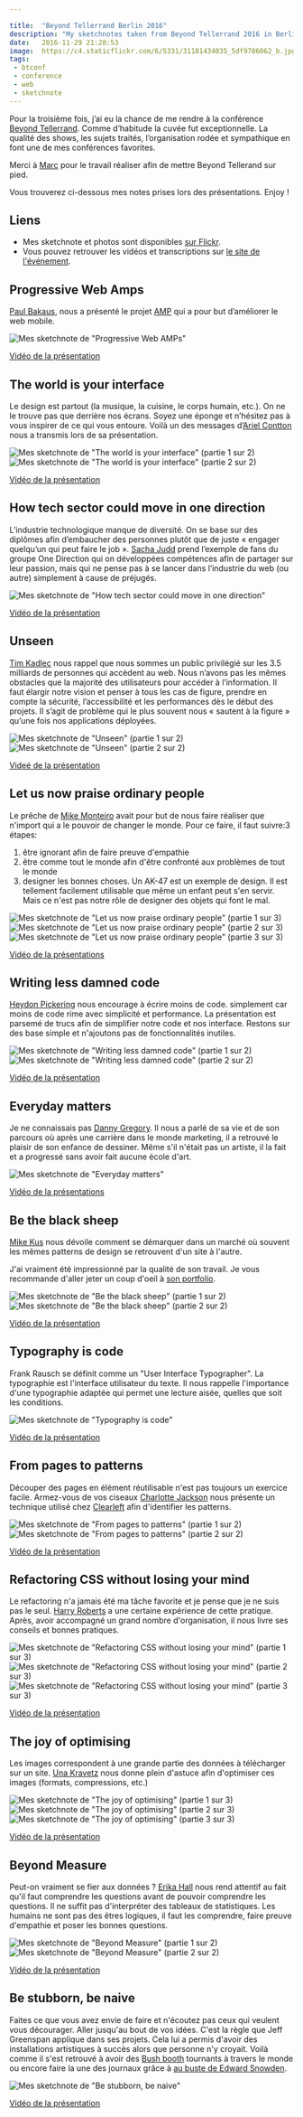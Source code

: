 ```yaml
---

title:  "Beyond Tellerrand Berlin 2016"
description: "My sketchnotes taken from Beyond Tellerrand 2016 in Berlin"
date:   2016-11-29 21:28:53
image:  https://c4.staticflickr.com/6/5331/31181434035_5df9786062_b.jpg
tags:
 - btconf
 - conference
 - web
 - sketchnote
---
```


Pour la troisième fois, j’ai eu la chance de  me rendre à la conférence [Beyond Tellerrand](https://beyondtellerrand.com/). Comme d’habitude la cuvée fut exceptionnelle. La qualité des shows, les sujets traités, l’organisation rodée et sympathique en font une de mes conférences favorites.

Merci à [Marc](https://twitter.com/marcthiele) pour le travail réaliser afin de mettre Beyond Tellerand sur pied.

Vous trouverez ci-dessous mes notes prises lors des présentations.
Enjoy !

## Liens

- Mes sketchnote et photos sont disponibles [sur Flickr](https://www.flickr.com/photos/alienlebarge/albums/72157672958452433).
- Vous pouvez retrouver les vidéos et transcriptions sur [le site de l'événement](https://beyondtellerrand.com/events/berlin-2016/speakers).

## Progressive Web Amps

[Paul Bakaus](https://twitter.com/pbakaus), nous a présenté le projet [AMP](https://www.ampproject.org/) qui a pour but d’améliorer le web mobile.

![Mes sketchnote de "Progressive Web AMPs"](https://c7.staticflickr.com/6/5522/30360321734_2be247a4ce_c.jpg)

[Vidéo de la présentation](https://vimeo.com/190831091)

## The world is your interface

Le design est partout (la musique, la cuisine, le corps humain, etc.). On ne le trouve pas que derrière nos écrans. Soyez une éponge et n’hésitez pas à vous inspirer de ce qui vous entoure.
Voilà un des messages d’[Ariel Contton](https://twitter.com/argoncobalt) nous a transmis lors de sa présentation.

![Mes sketchnote de "The world is your interface" (partie 1 sur 2)](https://c3.staticflickr.com/6/5719/31038294522_0909039547_c.jpg) ![Mes sketchnote de "The world is your interface" (partie 2 sur 2)](https://c4.staticflickr.com/6/5768/31181470995_d623ec7ef0_c.jpg)

[Vidéo de la présentation](https://vimeo.com/190832714)

## How tech sector could move in one direction

L’industrie technologique manque de diversité. On se base sur des diplômes afin d’embaucher des personnes plutôt que de juste « engager quelqu’un qui peut faire le job ».
[Sacha Judd](https://twitter.com/szechuan) prend l’exemple de fans du groupe One Direction qui on développées compétences afin de partager sur leur passion, mais qui ne pense pas à se lancer dans l’industrie du web (ou autre) simplement à cause de préjugés.

![Mes sketchnote de "How tech sector could move in one direction"](https://c5.staticflickr.com/6/5338/31038294252_7d024a666c_c.jpg)

[Vidéo de la présentation](https://vimeo.com/190832862)

## Unseen

[Tim Kadlec](https://twitter.com/tkadlec) nous rappel que nous sommes un public privilégié sur les 3.5 milliards de personnes qui accèdent au web. Nous n’avons pas les mêmes obstacles que la majorité des utilisateurs pour accéder à l’information.
Il faut élargir notre vision et penser à tous les cas de figure, prendre en compte la sécurité, l’accessibilité et les performances dès le début des projets. Il s’agit de problème qui le plus souvent nous « sautent à la figure » qu’une fois nos applications déployées.

![Mes sketchnote de "Unseen" (partie 1 sur 2)](https://c5.staticflickr.com/6/5584/30360321684_a006872bdd_c.jpg) ![Mes sketchnote de "Unseen" (partie 2 sur 2)](https://c3.staticflickr.com/6/5482/31038293922_95420f2d5f_c.jpg)

[Videé de la présentation](https://vimeo.com/190833161)

## Let us now praise ordinary people

Le prêche de [Mike Monteiro](https://twitter.com/monteiro) avait pour but de nous faire réaliser que n'import qui a le pouvoir de changer le monde. Pour ce faire, il faut suivre:3 étapes:

1. être ignorant afin de faire preuve d'empathie
2. être comme tout le monde afin d'être confronté aux problèmes de tout le monde
3. designer les bonnes choses. Un AK-47 est un exemple de design. Il est tellement facilement utilisable que même un enfant peut s'en servir. Mais ce n'est pas notre rôle de designer des objets qui font le mal.

![Mes sketchnote de "Let us now praise ordinary people" (partie 1 sur 3)](https://c7.staticflickr.com/6/5458/30360321574_2c2fb28a55_c.jpg) ![Mes sketchnote de "Let us now praise ordinary people" (partie 2 sur 3)](https://c3.staticflickr.com/6/5826/31038293562_bf565b0f31_c.jpg) ![Mes sketchnote de "Let us now praise ordinary people" (partie 3 sur 3)](https://c1.staticflickr.com/6/5693/31038293792_efb73e95a0_c.jpg)

[Vidéo de la présentations](https://vimeo.com/190834270)

## Writing less damned code

[Heydon Pickering](https://twitter.com/heydonworks) nous encourage à écrire moins de code. simplement car moins de code rime avec simplicité et performance. La présentation est parsemé de trucs afin de simplifier notre code et nos interface. Restons sur des base simple et n'ajoutons pas de fonctionnalités inutiles.

![Mes sketchnote de "Writing less damned code" (partie 1 sur 2)](https://c7.staticflickr.com/6/5735/30360321374_4f0ab613dd_c.jpg) ![Mes sketchnote de "Writing less damned code" (partie 2 sur 2)](https://c1.staticflickr.com/6/5550/31038293352_92ee177056_c.jpg)

[Vidéo de la présentation](https://vimeo.com/190834530)

## Everyday matters

Je ne connaissais pas [Danny Gregory](https://twitter.com/DannyGregory). Il nous a parlé de sa vie et de son parcours où après une carrière dans le monde marketing, il a retrouvé le plaisir de son enfance de dessiner. Même s'il n'était pas un artiste, il la fait et a progressé sans avoir fait aucune école d'art.

![Mes sketchnote de "Everyday matters"](https://c1.staticflickr.com/6/5792/30360321304_7bbb5188bb_c.jpg)

[Vidéo de la présentations](https://vimeo.com/190834587)

## Be the black sheep

[Mike Kus](https://twitter.com/mikekus) nous dévoile comment se démarquer dans un marché où souvent les mêmes patterns de design se retrouvent d'un site à l'autre.

J'ai vraiment été impressionné par la qualité de son travail. Je vous recommande d'aller jeter un coup d'oeil à [son portfolio](https://mikekus.com/).

![Mes sketchnote de "Be the black sheep" (partie 1 sur 2)](https://c1.staticflickr.com/6/5708/30814078560_3efdf38b01_c.jpg) ![Mes sketchnote de "Be the black sheep" (partie 2 sur 2)](https://c5.staticflickr.com/6/5682/30360321204_012d806be9_c.jpg)

[Vidéo de la présentation](https://vimeo.com/190839751)

## Typography is code

Frank Rausch se définit comme un "User Interface Typographer". La typographie est l'interface utilisateur du texte. Il nous rappelle l'importance d'une typographie adaptée qui permet une lecture aisée, quelles que soit les conditions.

![Mes sketchnote de "Typography is code"](https://c7.staticflickr.com/6/5690/30814078230_24594838b6_c.jpg)

[Vidéo de la présentation](https://vimeo.com/190844058)

## From pages to patterns

Découper des pages en élément réutilisable n'est pas toujours un exercice facile. Armez-vous de vos ciseaux [Charlotte Jackson](https://twitter.com/lottejackson) nous présente un technique utilisé chez [Clearleft](https://clearleft.com/) afin d'identifier les patterns.

![Mes sketchnote de "From pages to patterns" (partie 1 sur 2)](https://c1.staticflickr.com/6/5456/31038292472_1346b915f3_c.jpg) ![Mes sketchnote de "From pages to patterns" (partie 2 sur 2)](https://c3.staticflickr.com/6/5441/30814077810_e972f2a37b_c.jpg)

[Vidéo de la présentation](https://vimeo.com/190849537)


## Refactoring CSS without losing your mind

Le refactoring n'a jamais été ma tâche favorite et je pense que je ne suis pas le seul. [Harry Roberts](https://twitter.com/csswizardry) a une certaine expérience de cette pratique. Après, avoir accompagné un grand nombre d'organisation, il nous livre ses conseils et bonnes pratiques.

![Mes sketchnote de "Refactoring CSS without losing your mind" (partie 1 sur 3)](https://c5.staticflickr.com/6/5684/30360321084_ec87397b0b_c.jpg) ![Mes sketchnote de "Refactoring CSS without losing your mind" (partie 2 sur 3)](https://c5.staticflickr.com/6/5333/30814077380_3665807f8c_c.jpg) ![Mes sketchnote de "Refactoring CSS without losing your mind" (partie 3 sur 3)](https://c7.staticflickr.com/6/5729/31038292142_e0ac82bee4_c.jpg)

[Vidéo de la présentation](https://vimeo.com/190866449)

## The joy of optimising

Les images correspondent à une grande partie des données à télécharger sur un site. [Una Kravetz](https://twitter.com/una) nous donne plein d'astuce afin d'optimiser ces images (formats, compressions, etc.)

![Mes sketchnote de "The joy of optimising" (partie 1 sur 3)](https://c3.staticflickr.com/6/5732/30814076970_faea1ddabb_c.jpg) ![Mes sketchnote de "The joy of optimising" (partie 2 sur 3)](https://c7.staticflickr.com/6/5731/30814076790_402abcfbd5_c.jpg) ![Mes sketchnote de "The joy of optimising" (partie 3 sur 3)](https://c3.staticflickr.com/6/5599/30360320954_c636a09c11_c.jpg)

[Vidéo de la présentation](https://vimeo.com/190871719)

## Beyond Measure

Peut-on vraiment se fier aux données ? [Erika Hall](https://twitter.com/mulegirle) nous rend attentif au fait qu'il faut comprendre les questions avant de pouvoir comprendre les questions. Il ne suffit pas d'interpréter des tableaux de statistiques. Les humains ne sont pas des êtres logiques, il faut les comprendre, faire preuve d'empathie et poser les bonnes questions.

![Mes sketchnote de "Beyond Measure" (partie 1 sur 2)](https://c1.staticflickr.com/6/5822/30814076360_363b9627e2_c.jpg)  ![Mes sketchnote de "Beyond Measure" (partie 2 sur 2)](https://c7.staticflickr.com/6/5821/30360320894_daaf537486_c.jpg)

[Vidéo de la présentation](https://vimeo.com/190883361)

## Be stubborn, be naive

Faites ce que vous avez envie de faire et n'écoutez pas ceux qui veulent vous décourager. Aller jusqu'au bout de vos idées.
C'est la règle que Jeff Greenspan applique dans ses projets. Cela lui a permis d'avoir des installations artistiques à succès alors que personne n'y croyait. Voilà comme il s'est retrouvé à avoir des [Bush booth](https://jeffgreenspan.com/projects/personal-work/the-bush-booth/) tournants à travers le monde ou encore faire la une des journaux grâce à [au buste de Edward Snowden](https://jeffgreenspan.com/projects/personal-work/psmm/).

![Mes sketchnote de "Be stubborn, be naive"](https://c1.staticflickr.com/6/5650/31038291072_b962cb8c17_c.jpg)

[Vidéo de la présentation](https://vimeo.com/190893060)
